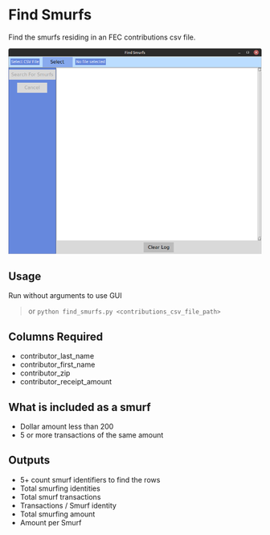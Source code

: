 # Find Smurfs

Find the smurfs residing in an FEC contributions csv file.

![Find Smurfs Window](docs/img/find_smurfs_screenshot.png)

## Usage

Run without arguments to use GUI
> or
`python find_smurfs.py <contributions_csv_file_path>`

## Columns Required

* contributor_last_name
* contributor_first_name
* contributor_zip
* contributor_receipt_amount

## What is included as a smurf

* Dollar amount less than 200
* 5 or more transactions of the same amount

## Outputs

* 5+ count smurf identifiers to find the rows
* Total smurfing identities
* Total smurf transactions
* Transactions / Smurf identity
* Total smurfing amount
* Amount per Smurf
